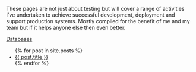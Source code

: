 These pages are not just about testing but will cover a range of activities I've undertaken to achieve successful development,  deployment and support production systems. Mostly compiled for the benefit of me and my team but if it helps anyone else then even better.

[Databases](databases/index.md) 

<ul>
  {% for post in site.posts %}
    <li>
      <a href="{{ post.url }}">{{ post.title }}</a>
    </li>
  {% endfor %}
</ul>
